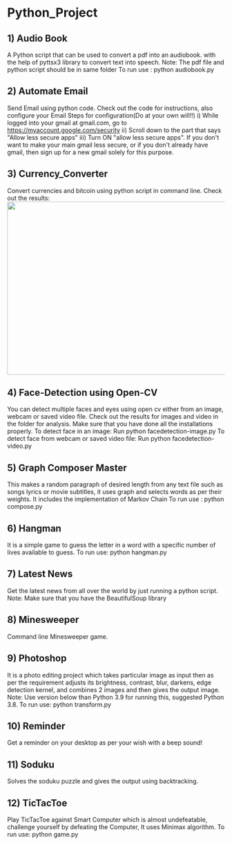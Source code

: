 # Python_Project

## 1) Audio Book
A Python script that can be used to convert a pdf into an audiobook.
with the help of pyttsx3 library to convert text into speech.
Note: The pdf file and python script should be in same folder
To run use : python audiobook.py

## 2) Automate Email
Send Email using python code.
Check out the code for instructions, also configure your Email
Steps for configuration(Do at your own will!!)
i) While logged into your gmail at gmail.com, go to https://myaccount.google.com/security
ii) Scroll down to the part that says "Allow less secure apps"
iii) Turn ON "allow less secure apps".
If you don't want to make your main gmail less secure, or if you don't already have gmail, then sign up for a new gmail solely for this purpose.

## 3) Currency_Converter
Convert currencies and bitcoin using python script in command line.
Check out the results:
<img src="Python_Project/Currency_Converter/Result/Screenshot (778).png" height = 400 width = 800>

## 4) Face-Detection using Open-CV
You can detect multiple faces and eyes using open cv either from an image, webcam or saved video file.
Check out the results for images and video in the folder for analysis.
Make sure that you have done all the installations properly.
To detect face in an image: Run python facedetection-image.py
To detect face from webcam or saved video file: Run python facedetection-video.py

## 5) Graph Composer Master
This makes a random paragraph of desired length from any text file such as songs lyrics or movie subtitles, it uses graph and selects words as per their weights. It includes the implementation of Markov Chain
To run use : python compose.py

## 6) Hangman
It is a simple game to guess the letter in a word with a specific number of lives available to guess.
To run use: python hangman.py

## 7) Latest News
Get the latest news from all over the world by just running a python script.
Note: Make sure that you have the BeautifulSoup library

## 8) Minesweeper
Command line Minesweeper game.

## 9) Photoshop
It is a photo editing project which takes particular image as input then as per the requirement adjusts its brightness, contrast, blur, darkens, edge detection kernel, and combines 2 images and then gives the output image.
Note: Use version below than Python 3.9 for running this, suggested Python 3.8.
To run use: python transform.py

## 10) Reminder
Get a reminder on your desktop as per your wish with a beep sound!

## 11) Soduku
Solves the soduku puzzle and gives the output using backtracking.

## 12) TicTacToe
Play TicTacToe against Smart Computer which is almost undefeatable, challenge yourself by defeating the Computer, It uses Minimax algorithm.
To run use: python game.py
